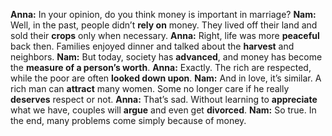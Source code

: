 **Anna:** In your opinion, do you think money is important in marriage?
**Nam:** Well, in the past, people didn’t **rely on** money. They lived off their land and sold their **crops** only when necessary.
**Anna:** Right, life was more **peaceful** back then. Families enjoyed dinner and talked about the **harvest** and neighbors.
**Nam:** But today, society has **advanced**, and money has become the **measure of a person’s worth**.
**Anna:** Exactly. The rich are respected, while the poor are often **looked down upon**.
**Nam:** And in love, it’s similar. A rich man can **attract** many women. Some no longer care if he really **deserves** respect or not.
**Anna:** That’s sad. Without learning to **appreciate** what we have, couples will **argue** and even get **divorced**.
**Nam:** So true. In the end, many problems come simply because of money.
